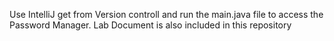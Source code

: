 Use IntelliJ get from Version controll and run the main.java file to access the Password Manager.
Lab Document is also included in this repository
